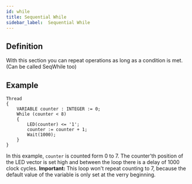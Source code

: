 ```yaml
---
id: while
title: Sequential While
sidebar_label:  Sequential While
---
```


## Definition

With this section you can repeat operations as long as a condition is met.
(Can be called SeqWhile too)

## Example

```vhdp
Thread 
{ 
	VARIABLE counter : INTEGER := 0; 
	While (counter < 8) 
	{ 
		LED(counter) <= '1'; 
		counter := counter + 1; 
		Wait(1000); 
	} 
}
```
In this example, `counter` is counted form 0 to 7. The counter'th position of the LED vector is set high and between the loop there is a delay of 1000 clock cycles.
**Important:** This loop won't repeat counting to 7, because the default value of the variable is only set at the verry beginning.